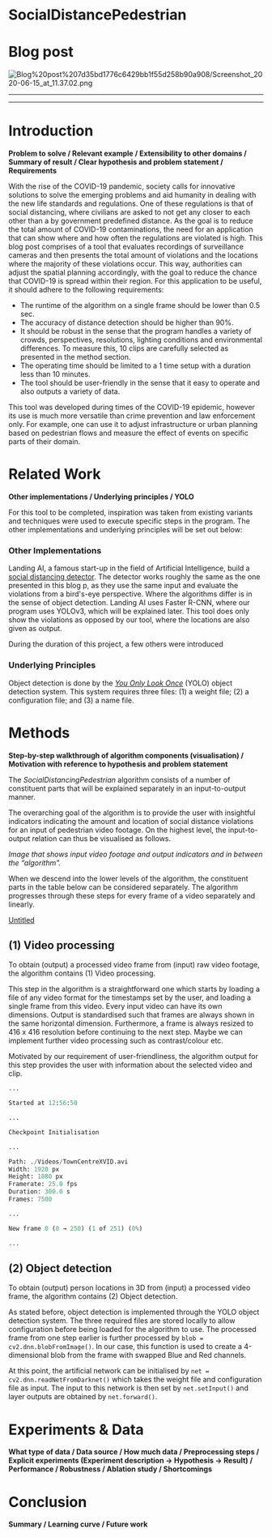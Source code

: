 # SocialDistancePedestrian

# Blog post

![Blog%20post%207d35bd1776c6429bb1f55d258b90a908/Screenshot_2020-06-15_at_11.37.02.png](Blog%20post%207d35bd1776c6429bb1f55d258b90a908/Screenshot_2020-06-15_at_11.37.02.png)

---

---

# Introduction

**Problem to solve / Relevant example / Extensibility to other domains / Summary of result / Clear hypothesis and problem statement / Requirements**

With the rise of the COVID-19 pandemic, society calls for innovative solutions to solve the emerging problems and aid humanity in dealing with the new life standards and regulations. One of these regulations is that of social distancing, where civilians are asked to not get any closer to each other than a by government predefined distance. As the goal is to reduce the total amount of COVID-19 contaminations, the need for an application that can show where and how often the regulations are violated is high. This blog post comprises of a tool that evaluates recordings of surveillance cameras and then presents the total amount of violations and the locations where the majority of these violations occur. This way, authorities can adjust the spatial planning accordingly, with the goal to reduce the chance that COVID-19 is spread within their region. For this application to be useful, it should adhere to the following requirements: 

- The runtime of the algorithm on a single frame should be lower than 0.5 sec.
- The accuracy of distance detection should be higher than 90%.
- It should be robust in the sense that the program handles a variety of crowds, perspectives, resolutions, lighting conditions and environmental differences. To measure this, 10 clips are carefully selected as presented in the method section.
- The operating time should be limited to a 1 time setup with a duration less than 10 minutes.
- The tool should be user-friendly in the sense that it easy to operate and also outputs a variety of data.

This tool was developed during times of the COVID-19 epidemic, however its use is much more versatile than crime prevention and law enforcement only. For example, one can use it to adjust infrastructure or urban planning based on pedestrian flows and measure the effect of events on specific parts of their domain. 

# Related Work

**Other implementations / Underlying principles / YOLO**

For this tool to be completed, inspiration was taken from existing variants and techniques were used to execute specific steps in the program. The other implementations and underlying principles will be set out below: 

### Other Implementations

Landing AI, a famous start-up in the field of Artificial Intelligence, build a [social distancing detector](https://landing.ai/landing-ai-creates-an-ai-tool-to-help-customers-monitor-social-distancing-in-the-workplace/). The detector works roughly the same as the one presented in this blog p, as they use the same input and evaluate the violations from a bird's-eye perspective. Where the algorithms differ is in the sense of object detection. Landing AI uses Faster R-CNN, where our program uses YOLOv3, which will be explained later. This tool does only show the violations as opposed by our tool, where the locations are also given as output. 

During the duration of this project, a few others were introduced

### Underlying Principles

Object detection is done by the *[You Only Look Once](https://pjreddie.com/darknet/yolo/)* (YOLO) object detection system. This system requires three files: (1) a weight file; (2) a configuration file; and (3) a name file.

# Methods

**Step-by-step walkthrough of algorithm components (visualisation) / Motivation with reference to hypothesis and problem statement**

The *SocialDistancingPedestrian* algorithm consists of a number of constituent parts that will be explained separately in an input-to-output manner.

The overarching goal of the algorithm is to provide the user with insightful indicators indicating the amount and location of social distance violations for an input of pedestrian video footage. On the highest level, the input-to-output relation can thus be visualised as follows.

*Image that shows input video footage and output indicators and in between the “algorithm”.*

When we descend into the lower levels of the algorithm, the constituent parts in the table below can be considered separately. The algorithm progresses through these steps for every frame of a video separately and linearly.

[Untitled](https://www.notion.so/5f97ba769d9b47269c82fdce862f66bb)

## (1) **Video processing**

To obtain (output) a processed video frame from (input) raw video footage, the algorithm contains (1) Video processing.

This step in the algorithm is a straightforward one which starts by loading a file of any video format for the timestamps set by the user, and loading a single frame from this video. Every input video can have its own dimensions. Output is standardised such that frames are always shown in the same horizontal dimension. Furthermore, a frame is always resized to 416 x 416 resolution before continuing to the next step.  Maybe we can implement further video processing such as contrast/colour etc.

Motivated by our requirement of user-friendliness, the algorithm output for this step provides the user with information about the selected video and clip.

```python
...

Started at 12:56:50

...

Checkpoint Initialisation

...

Path: ./Videos/TownCentreXVID.avi
Width: 1920 px
Height: 1080 px
Framerate: 25.0 fps
Duration: 300.0 s
Frames: 7500

...

New frame 0 (0 → 250) (1 of 251) (0%)

...
```

## (2) **Object detection**

To obtain (output) person locations in 3D from (input) a processed video frame, the algorithm contains (2) Object detection.

As stated before, object detection is implemented through the YOLO object detection system. The three required files are stored locally to allow configuration before being loaded for the algorithm to use. The processed frame from one step earlier is further processed by `blob = cv2.dnn.blobFromImage()`. In our case, this function is used to create a 4-dimensional blob from the frame with swapped Blue and Red channels.

At this point, the artificial network can be initialised by `net = cv2.dnn.readNetFromDarknet()` which takes the weight file and configuration file as input. The input to this network is then set by `net.setInput()` and layer outputs are obtained by `net.forward()`.

# Experiments & Data

**What type of data / Data source / How much data / Preprocessing steps / Explicit experiments (Experiment description → Hypothesis → Result) / Performance / Robustness / Ablation study / Shortcomings**

# Conclusion

**Summary / Learning curve / Future work**
